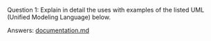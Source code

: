 Question 1: Explain in detail the uses with examples of the listed UML (Unified Modeling Language) below.	

Answers: [documentation.md](https://github.com/CalvinOlha/Final-Exam/blob/main/documentation.md)

